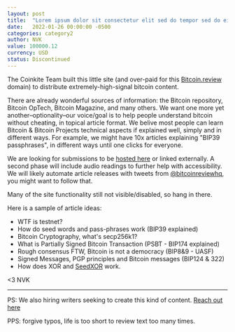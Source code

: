 ```yaml
---
layout: post
title:  "Lorem ipsum dolor sit consectetur elit sed do tempor sed do eiusmod"
date:   2022-01-26 00:00:00 -0500
categories: category2
author: NVK
value: 100000.12
currency: USD
status: Discontinued
---
```


The Coinkite Team built this little site (and over-paid for this [Bitcoin.review](https://bitcoin.review/) domain) to distribute extremely-high-signal bitcoin content.

There are already wonderful sources of information: the Bitcoin repository, Bitcoin OpTech, Bitcoin Magazine, and many others. We want one more yet another–optionality–our voice/goal is to help people understand bitcoin without cheating, in topical article format. We belive most people can learn Bitcoin & Bitcoin Projects technical aspects if explained well, simply and in different ways. For example, we might have 10x articles explaining "BIP39 passphrases", in different ways until one clicks for everyone.

We are looking for submissions to be [hosted here](https://bitcoin.review/news/2022/01/25/hello-and-welcome-to-Bitcoin-Review.html) or linked externally. A second phase will include audio readings to further help with accessibility. We will likely automate article releases with tweets from [@bitcoinreviewhq](https://twitter.com/bitcoinreviewhq), you might want to follow that.

Many of the site functionality still not visible/disabled, so hang in there.

Here is a sample of article ideas:

- WTF is testnet?
- How do seed words and pass-phrases work (BIP39 explained)
- Bitcoin Cryptography, what's secp256k1?
- What is Partially Signed Bitcoin Transaction (PSBT - BIP174 explained)
- Rough consensus FTW, Bitcoin is not a democracy (BIP8&9 - UASF)
- Signed Messages, PGP principles and Bitcoin messages (BIP124 & 322)
- How does XOR and [SeedXOR](https://seedxor.com) work.

<3 NVK 

---

PS: We also hiring writers seeking to create this kind of content. <a href="mailto:br@coinkite.com">Reach out here</a>

PPS: forgive typos, life is too short to review text too many times.
